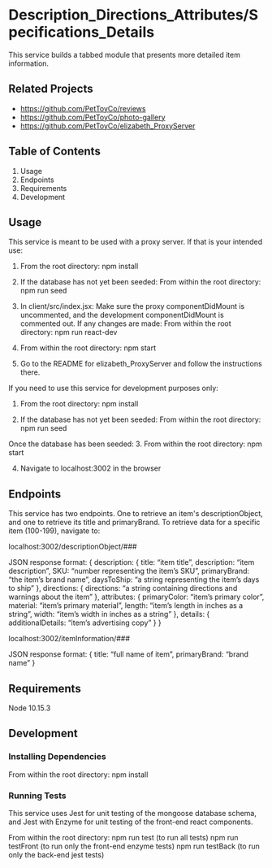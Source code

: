 # Description_Directions_Attributes/Specifications_Details

This service builds a tabbed module that presents more detailed item information.

## Related Projects
- https://github.com/PetToyCo/reviews
- https://github.com/PetToyCo/photo-gallery
- https://github.com/PetToyCo/elizabeth_ProxyServer

## Table of Contents
  1. Usage
  2. Endpoints
  3. Requirements
  4. Development

## Usage
This service is meant to be used with a proxy server. If that is your intended use:
1. From the root directory:
npm install

2. If the database has not yet been seeded:
From within the root directory:
npm run seed

3. In client/src/index.jsx:
Make sure the proxy componentDidMount is uncommented, and the development componentDidMount is commented out. If any changes are made:
From within the root directory:
npm run react-dev

4. From within the root directory:
npm start

5. Go to the README for elizabeth_ProxyServer and follow the instructions there.


If you need to use this service for development purposes only:
1. From the root directory:
npm install

2. If the database has not yet been seeded:
From within the root directory:
npm run seed

Once the database has been seeded:
3. From within the root directory:
npm start

4. Navigate to localhost:3002 in the browser


## Endpoints
This service has two endpoints. One to retrieve an item's descriptionObject, and one to retrieve its title and primaryBrand. To retrieve data for a specific item (100-199), navigate to:

localhost:3002/descriptionObject/### 

JSON response format:
{
  description: {
    title: “item title”,
    description: “item description”,
    SKU: “number representing the item’s SKU”,
    primaryBrand: “the item’s brand name”,
    daysToShip: “a string representing the item’s days to ship”
   },
  directions: {
    directions: “a string containing directions and warnings about the item”
  },
  attributes: {
    primaryColor: “item’s primary color”,
    material: “item’s primary material”,
    length: “item’s length in inches as a string”,
    width: “item’s width in inches as a string”
  },
  details: {
    additionalDetails: “item’s advertising copy”
  }
 }



localhost:3002/itemInformation/###

JSON response format:
{
  title: “full name of item”,
  primaryBrand: “brand name”
}


## Requirements
Node 10.15.3

## Development
### Installing Dependencies
From within the root directory:
npm install

### Running Tests
This service uses Jest for unit testing of the mongoose database schema, and Jest with Enzyme for unit testing of the front-end react components.

From within the root directory:
npm run test (to run all tests)
npm run testFront (to run only the front-end enzyme tests)
npm run testBack (to run only the back-end jest tests)